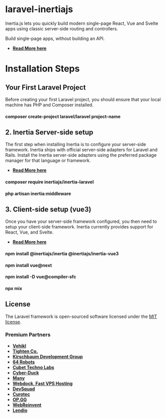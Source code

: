 


# laravel-inertiajs
Inertia.js lets you quickly build modern single-page React, Vue and Svelte apps using classic server-side routing and controllers.

Build single-page apps, without building an API.
- **[Read More here](https://inertiajs.com/)**

# Installation Steps

## Your First Laravel Project

Before creating your first Laravel project, you should ensure that your local machine has PHP and Composer installed. 
 #### composer create-project laravel/laravel project-name
 
## 2. Inertia Server-side setup

The first step when installing Inertia is to configure your server-side framework. Inertia ships with official server-side adapters for Laravel and Rails. 
Install the Inertia server-side adapters using the preferred package manager for that language or framework.
- **[Read More here](https://inertiajs.com/server-side-setup)**

 #### composer require inertiajs/inertia-laravel
 #### php artisan inertia:middleware
 #### 
 
 ## 3. Client-side setup (vue3)

Once you have your server-side framework configured, you then need to setup your client-side framework. Inertia currently provides support for React, Vue, and Svelte.

- **[Read More here](https://inertiajs.com/client-side-setup)**

 #### npm install @inertiajs/inertia @inertiajs/inertia-vue3
 ####  npm install vue@next
 #### npm install -D vue@compiler-sfc
 ####  npx mix
 
 ## License

The Laravel framework is open-sourced software licensed under the [MIT license](https://opensource.org/licenses/MIT).

### Premium Partners

- **[Vehikl](https://vehikl.com/)**
- **[Tighten Co.](https://tighten.co)**
- **[Kirschbaum Development Group](https://kirschbaumdevelopment.com)**
- **[64 Robots](https://64robots.com)**
- **[Cubet Techno Labs](https://cubettech.com)**
- **[Cyber-Duck](https://cyber-duck.co.uk)**
- **[Many](https://www.many.co.uk)**
- **[Webdock, Fast VPS Hosting](https://www.webdock.io/en)**
- **[DevSquad](https://devsquad.com)**
- **[Curotec](https://www.curotec.com/services/technologies/laravel/)**
- **[OP.GG](https://op.gg)**
- **[WebReinvent](https://webreinvent.com/?utm_source=laravel&utm_medium=github&utm_campaign=patreon-sponsors)**
- **[Lendio](https://lendio.com)**

